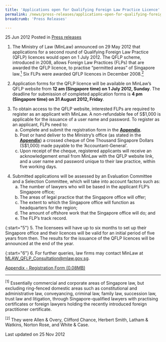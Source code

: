 ```yaml
---
title: 'Applications open for Qualifying Foreign Law Practice Licence'
permalink: /news/press-releases/applications-open-for-qualifying-foreign-law-practice-licence
breadcrumb: 'Press Releases'

---
```



25 Jun 2012 Posted in [Press releases](/news/press-releases)

1. The Ministry of Law (MinLaw) announced on 29 May 2012 that applications for a second round of Qualifying Foreign Law Practice (QFLP) licences would open on 1 July 2012. The QFLP scheme, introduced in 2008, allows Foreign Law Practices (FLPs) that are awarded the QFLP licence, to practise “permitted areas” of Singapore law.<a href="#fn1"><sup>1</sup></a> Six FLPs were awarded QFLP licences in December 2008.<a href="#fn2"><sup>2</sup></a>

2. Application forms for the QFLP licence will be available on MinLaw’s QFLP website from **12 am (Singapore time) on 1 July 2012, Sunday**. The deadline for submission of completed application forms is **4 pm (Singapore time) on 31 August 2012, Friday**.


<ol start="3">
<li>To obtain access to the QFLP website, interested FLPs are required to register as an applicant with MinLaw. A non-refundable fee of S$1,000 is applicable for the issuance of a user name and password. To register as an applicant, FLPs need to:


<ol style="list-style-type: lower-alpha;">

<li>Complete and submit the registration form in the <strong><u>Appendix</u></strong>.</li>

<li>Post or hand deliver to the Ministry’s office (as stated in the <strong><u>Appendix</u></strong>) a crossed cheque of One Thousand Singapore Dollars (S$1,000) made payable to the ‘Accountant-General’.</li>

<li>Upon receipt of the cheque, registered applicants will receive an acknowledgement email from MinLaw with the QFLP website link, and a user name and password unique to their law practice, within five working days.</li>


</ol>


</li>

</ol>

<ol start="4">
<li>Submitted applications will be assessed by an Evaluation Committee and a Selection Committee, which will take into account factors such as:
<ol  style="list-style-type: lower-alpha;">

<li>The number of lawyers who will be based in the applicant FLP’s Singapore office;</li>
<li>The areas of legal practice that the Singapore office will offer;</li>
<li>The extent to which the Singapore office will function as headquarters for the region;</li>
<li>The amount of offshore work that the Singapore office will do; and</li>
<li>The FLP’s track record.</li>

</ol>
</li>
</ol>

{:start="5"}
5. The licensees will have up to six months to set up their Singapore office and their licences will be valid for an initial period of five years from then. The results for the issuance of the QFLP licences will be announced at the end of the year.

{:start="6"}
6.  For further queries, law firms may contact MinLaw at <MLAW_QFLP_Consultation@mlaw.gov.sg>.


[Appendix - Registration Form (0.08MB)](/files/news/press-releases/2012/06/linkclickb909.pdf)

---

<p id="fn1"><sup>[1]</sup> Essentially commercial and corporate areas of Singapore law, but excluding ring-fenced domestic areas such as constitutional and administrative law, conveyancing, criminal law, family law, succession law, trust law and litigation, through Singapore-qualified lawyers with practising certificates or foreign lawyers holding the recently introduced foreign practitioner certificate.</p>
<p id="fn2"><sup>[2]</sup> They were Allen & Overy, Clifford Chance, Herbert Smith, Latham & Watkins, Norton Rose, and White & Case.</p>


<p class="right-side-updated">Last updated on 25 Nov 2012</p>

